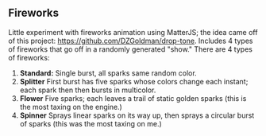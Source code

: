 ## Fireworks

Little experiment with fireworks animation using MatterJS; the idea came off of this project:
https://github.com/DZGoldman/drop-tone. Includes 4 types of fireworks that go off in a randomly generated "show." There are 4 types of fireworks:

1. **Standard:** Single burst, all sparks same random color.
2. **Splitter** First burst has five sparks whose colors change each instant; each spark then then bursts in multicolor.
3. **Flower** Five sparks; each leaves a trail of static golden sparks (this is the most taxing on the engine.)
4. **Spinner** Sprays linear sparks on its way up, then sprays a circular burst of sparks (this was the most taxing on me.)
